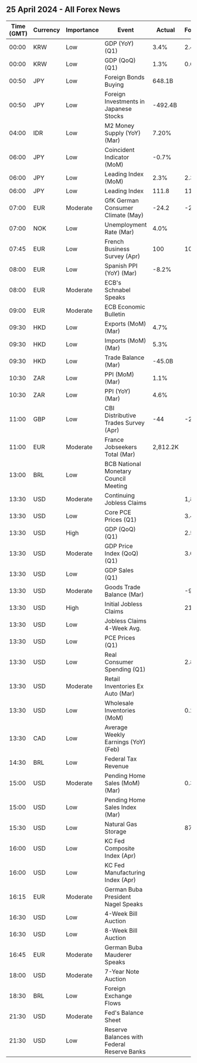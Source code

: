 ## 25 April 2024 - All Forex News

| Time (GMT) | Currency | Importance | Event | Actual | Forecast | Previous |
|------|----------|------------|-------|--------|----------|----------|
| 00:00 | KRW | Low | GDP (YoY) (Q1) | 3.4% | 2.4% | 2.2% |
| 00:00 | KRW | Low | GDP (QoQ) (Q1) | 1.3% | 0.6% | 0.6% |
| 00:50 | JPY | Low | Foreign Bonds Buying | 648.1B |  | -1,000.1B |
| 00:50 | JPY | Low | Foreign Investments in Japanese Stocks | -492.4B |  | 1,730.7B |
| 04:00 | IDR | Low | M2 Money Supply (YoY) (Mar) | 7.20% |  | 5.30% |
| 06:00 | JPY | Low | Coincident Indicator (MoM) | -0.7% |  | -1.2% |
| 06:00 | JPY | Low | Leading Index (MoM) | 2.3% | 2.3% | -0.4% |
| 06:00 | JPY | Low | Leading Index | 111.8 | 111.8 | 109.5 |
| 07:00 | EUR | Moderate | GfK German Consumer Climate (May) | -24.2 | -25.9 | -27.3 |
| 07:00 | NOK | Low | Unemployment Rate (Mar) | 4.0% |  | 3.4% |
| 07:45 | EUR | Low | French Business Survey (Apr) | 100 | 102 | 103 |
| 08:00 | EUR | Low | Spanish PPI (YoY) (Mar) | -8.2% |  | -8.5% |
| 08:00 | EUR | Moderate | ECB's Schnabel Speaks |  |  |  |
| 09:00 | EUR | Moderate | ECB Economic Bulletin |  |  |  |
| 09:30 | HKD | Low | Exports (MoM) (Mar) | 4.7% |  | -0.8% |
| 09:30 | HKD | Low | Imports (MoM) (Mar) | 5.3% |  | -1.8% |
| 09:30 | HKD | Low | Trade Balance (Mar) | -45.0B |  | -41.7B |
| 10:30 | ZAR | Low | PPI (MoM) (Mar) | 1.1% |  | 0.5% |
| 10:30 | ZAR | Low | PPI (YoY) (Mar) | 4.6% |  | 4.5% |
| 11:00 | GBP | Low | CBI Distributive Trades Survey (Apr) | -44 | -2 | 2 |
| 11:00 | EUR | Moderate | France Jobseekers Total (Mar) | 2,812.2K |  | 2,820.6K |
| 13:00 | BRL | Low | BCB National Monetary Council Meeting |  |  |  |
| 13:30 | USD | Moderate | Continuing Jobless Claims |  | 1,810K | 1,812K |
| 13:30 | USD | Low | Core PCE Prices (Q1) |  | 3.40% | 2.00% |
| 13:30 | USD | High | GDP (QoQ) (Q1) |  | 2.5% | 3.4% |
| 13:30 | USD | Moderate | GDP Price Index (QoQ) (Q1) |  | 3.0% | 1.7% |
| 13:30 | USD | Low | GDP Sales (Q1) |  |  | 3.9% |
| 13:30 | USD | Moderate | Goods Trade Balance (Mar) |  | -91.10B | -91.84B |
| 13:30 | USD | High | Initial Jobless Claims |  | 214K | 212K |
| 13:30 | USD | Low | Jobless Claims 4-Week Avg. |  |  | 214.50K |
| 13:30 | USD | Low | PCE Prices (Q1) |  |  | 1.8% |
| 13:30 | USD | Low | Real Consumer Spending (Q1) |  | 2.8% | 3.3% |
| 13:30 | USD | Moderate | Retail Inventories Ex Auto (Mar) |  |  | 0.4% |
| 13:30 | USD | Low | Wholesale Inventories (MoM) |  | 0.2% | 0.5% |
| 13:30 | CAD | Low | Average Weekly Earnings (YoY) (Feb) |  |  | 3.90% |
| 14:30 | BRL | Low | Federal Tax Revenue |  |  | 186.50B |
| 15:00 | USD | Moderate | Pending Home Sales (MoM) (Mar) |  | 0.3% | 1.6% |
| 15:00 | USD | Low | Pending Home Sales Index (Mar) |  |  | 75.6 |
| 15:30 | USD | Low | Natural Gas Storage |  | 87B | 50B |
| 16:00 | USD | Low | KC Fed Composite Index (Apr) |  |  | -7 |
| 16:00 | USD | Low | KC Fed Manufacturing Index (Apr) |  |  | -9 |
| 16:15 | EUR | Moderate | German Buba President Nagel Speaks |  |  |  |
| 16:30 | USD | Low | 4-Week Bill Auction |  |  | 5.280% |
| 16:30 | USD | Low | 8-Week Bill Auction |  |  | 5.275% |
| 16:45 | EUR | Moderate | German Buba Mauderer Speaks |  |  |  |
| 18:00 | USD | Moderate | 7-Year Note Auction |  |  | 4.185% |
| 18:30 | BRL | Low | Foreign Exchange Flows |  |  | 1.278B |
| 21:30 | USD | Moderate | Fed's Balance Sheet |  |  | 7,406B |
| 21:30 | USD | Low | Reserve Balances with Federal Reserve Banks |  |  | 3.330T |
